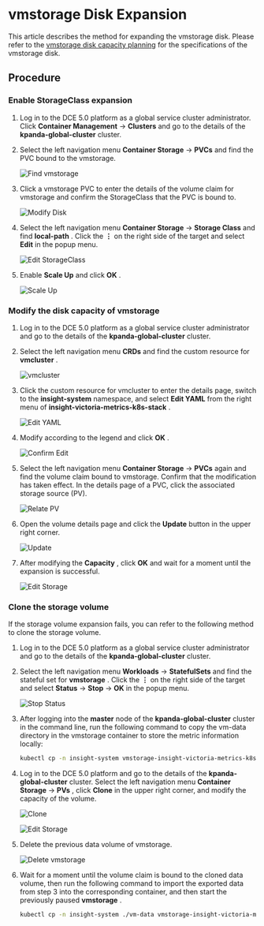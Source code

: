 # vmstorage Disk Expansion

This article describes the method for expanding the vmstorage disk. Please refer to the [vmstorage disk capacity planning](../res-plan/vms-res-plan.md) for the specifications of the vmstorage disk.

## Procedure

### Enable StorageClass expansion

1. Log in to the DCE 5.0 platform as a global service cluster administrator. Click __Container Management__ -> __Clusters__ and go to the details of the __kpanda-global-cluster__ cluster.

2. Select the left navigation menu __Container Storage__ -> __PVCs__ and find the PVC bound to the vmstorage.

    ![Find vmstorage](https://docs.daocloud.io/daocloud-docs-images/docs/en/docs/insight/quickstart/images/vmdisk01.png)

3. Click a vmstorage PVC to enter the details of the volume claim for vmstorage and confirm the StorageClass that the PVC is bound to.

    ![Modify Disk](https://docs.daocloud.io/daocloud-docs-images/docs/en/docs/insight/quickstart/images/vmdisk02.png)

4. Select the left navigation menu __Container Storage__ -> __Storage Class__ and find __local-path__ . Click the __⋮__ on the right side of the target and select __Edit__ in the popup menu.

    ![Edit StorageClass](https://docs.daocloud.io/daocloud-docs-images/docs/en/docs/insight/quickstart/images/vmdisk03.png)

5. Enable __Scale Up__ and click __OK__ .

    ![Scale Up](https://docs.daocloud.io/daocloud-docs-images/docs/en/docs/insight/quickstart/images/vmdisk04.png)

### Modify the disk capacity of vmstorage

1. Log in to the DCE 5.0 platform as a global service cluster administrator and go to the details of the __kpanda-global-cluster__ cluster.

2. Select the left navigation menu __CRDs__ and find the custom resource for __vmcluster__ .

    ![vmcluster](https://docs.daocloud.io/daocloud-docs-images/docs/en/docs/insight/quickstart/images/vmdisk05.png)

3. Click the custom resource for vmcluster to enter the details page, switch to the __insight-system__ namespace, and select __Edit YAML__ from the right menu of __insight-victoria-metrics-k8s-stack__ .

    ![Edit YAML](https://docs.daocloud.io/daocloud-docs-images/docs/en/docs/insight/quickstart/images/vmdisk06.png)

4. Modify according to the legend and click __OK__ .

    ![Confirm Edit](https://docs.daocloud.io/daocloud-docs-images/docs/en/docs/insight/quickstart/images/vmdisk07.png)

5. Select the left navigation menu __Container Storage__ -> __PVCs__ again and find the volume claim bound to vmstorage. Confirm that the modification has taken effect. In the details page of a PVC, click the associated storage source (PV).

    ![Relate PV](https://docs.daocloud.io/daocloud-docs-images/docs/en/docs/insight/quickstart/images/vmdisk08.png)

6. Open the volume details page and click the __Update__ button in the upper right corner.

    ![Update](https://docs.daocloud.io/daocloud-docs-images/docs/en/docs/insight/quickstart/images/vmdisk09.png)

7. After modifying the __Capacity__ , click __OK__ and wait for a moment until the expansion is successful.

    ![Edit Storage](https://docs.daocloud.io/daocloud-docs-images/docs/en/docs/insight/quickstart/images/vmdisk10.png)

### Clone the storage volume

If the storage volume expansion fails, you can refer to the following method to clone the storage volume.

1. Log in to the DCE 5.0 platform as a global service cluster administrator and go to the details of the __kpanda-global-cluster__ cluster.

2. Select the left navigation menu __Workloads__ -> __StatefulSets__ and find the stateful set for __vmstorage__ . Click the __⋮__ on the right side of the target and select __Status__ -> __Stop__ -> __OK__ in the popup menu.

    ![Stop Status](https://docs.daocloud.io/daocloud-docs-images/docs/en/docs/insight/quickstart/images/vmdisk11.png)

3. After logging into the __master__ node of the __kpanda-global-cluster__ cluster in the command line, run the following command to copy the vm-data directory in the vmstorage container to store the metric information locally:

    ```bash
    kubectl cp -n insight-system vmstorage-insight-victoria-metrics-k8s-stack-1:vm-data ./vm-data
    ```

4. Log in to the DCE 5.0 platform and go to the details of the __kpanda-global-cluster__ cluster. Select the left navigation menu __Container Storage__ -> __PVs__ , click __Clone__ in the upper right corner, and modify the capacity of the volume.

    ![Clone](https://docs.daocloud.io/daocloud-docs-images/docs/en/docs/insight/quickstart/images/vmdisk12.png)

    ![Edit Storage](https://docs.daocloud.io/daocloud-docs-images/docs/en/docs/insight/quickstart/images/vmdisk13.png)

5. Delete the previous data volume of vmstorage.

    ![Delete vmstorage](https://docs.daocloud.io/daocloud-docs-images/docs/en/docs/insight/quickstart/images/vmdisk14.png)

6. Wait for a moment until the volume claim is bound to the cloned data volume, then run the following command to import the exported data from step 3 into the corresponding container, and then start the previously paused __vmstorage__ .

    ```bash
    kubectl cp -n insight-system ./vm-data vmstorage-insight-victoria-metrics-k8s-stack-1:vm-data
    ```
